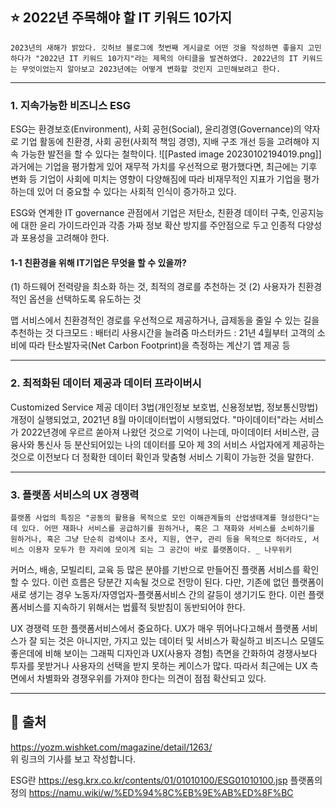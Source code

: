##  ⭐️ 2022년 주목해야 할 IT 키워드 10가지

	2023년의 새해가 밝았다. 깃허브 블로그에 첫번째 게시글로 어떤 것을 작성하면 좋을지 고민하다가 "2022년 IT 키워드 10가지"라는 제목의 아티클을 발견하였다. 2022년의 IT 키워드는 무엇이었는지 알아보고 2023년에는 어떻게 변화할 것인지 고민해보려고 한다.

---

### 1. 지속가능한 비즈니스 ESG
ESG는 환경보호(Environment), 사회 공헌(Social), 윤리경영(Governance)의 약자로 기업 활동에 친환경, 사회 공헌(사회적 책임 경영), 지배 구조 개선 등을 고려해야 지속 가능한 발전을 할 수 있다는 철학이다. 
![[Pasted image 20230102194019.png]]
과거에는 기업을 평가함게 있어 재무적 가치를 우선적으로 평가했다면, 최근에는 기후 변화 등 기업이 사회에 미치는 영향이 다양해짐에 따라 비재무적인 지표가 기업을 평가하는데 있어 더 중요할 수 있다는 사회적 인식이 증가하고 있다. 

ESG와 연계한 IT governance 관점에서 기업은 저탄소, 친환경 데이터 구축, 인공지능에 대한 윤리 가이드라인과 각종 가짜 정보 확산 방지를 주안점으로 두고 인종적 다양성과 포용성을 고려해야 한다.

#### 1-1 친환경을 위해 IT기업은 무엇을 할 수 있을까?
(1) 하드웨어 전력량을 최소화 하는 것, 최적의 경로를 추천하는 것
(2) 사용자가 친환경적인 옵션을 선택하도록 유도하는 것 

맵 서비스에서 친환경적인 경로를 우선적으로 제공하거나, 급제동을 줄일 수 있는 길을 추천하는 것
다크모드 : 배터리 사용시간을 늘려줌
마스터카드 : 21년 4월부터 고객의 소비에 따라 탄소발자국(Net Carbon Footprint)을 측정하는 계산기 앱 제공 등

---

### 2. 최적화된 데이터 제공과 데이터 프라이버시
Customized Service 제공
데이터 3법(개인정보 보호법, 신용정보법, 정보통신망법) 개정이 실행되었고, 2021년 8월 마이데이터법이 시행되었다. 
"마이데이터"라는 서비스가 2022년경에 우르르 쏟아져 나왔던 것으로 기억이 나는데, 마이데이터 서비스란, 금융사와 통신사 등 분산되어있는 나의 데이터를 모아 제 3의 서비스 사업자에게 제공하는 것으로 이전보다 더 정확한 데이터 확인과 맞춤형 서비스 기획이 가능한 것을 말한다.

---

### 3. 플랫폼 서비스의 UX 경쟁력
	플랫폼 사업의 특징은 "공동의 활용을 목적으로 모인 이해관계들의 산업생태계를 형성한다"는 데 있다. 어떤 재화나 서비스를 공급하기를 원하거나, 혹은 그 재화와 서비스를 소비하기를 원하거나, 혹은 그냥 단순히 검색이나 조사, 지원, 연구, 관리 등을 목적으로 하더라도, 서비스 이용자 모두가 한 자리에 모이게 되는 그 공간이 바로 플랫폼이다. _ 나무위키

커머스, 배송, 모빌리티, 교육 등 많은 분야를 기반으로 만들어진 플랫폼 서비스를 확인할 수 있다. 이런 흐름은 당분간 지속될 것으로 전망이 된다. 다만, 기존에 없던 플랫폼이 새로 생기는 경우 노동자/자영업자-플랫폼서비스 간의 갈등이 생기기도 한다. 이런 플랫폼서비스를  지속하기 위해서는 법률적 뒷받침이 동반되어야 한다. 

UX 경쟁력 또한 플랫폼서비스에서 중요하다. UX가 매우 뛰어나다고해서 플랫폼 서비스가 잘 되는 것은 아니지만, 가지고 있는 데이터 및 서비스가 확실하고 비즈니스 모델도 좋은데에 비해 보이는 그래픽 디자인과 UX(사용자 경험) 측면을 간화하여 경쟁사보다 투자를 못받거나 사용자의 선택을 받지 못하는 케이스가 많다. 따라서 최근에는 UX 측면에서 차별화와 경쟁우위를 가져야 한다는 의견이 점점 확산되고 있다. 


---
## 🌿 출처
https://yozm.wishket.com/magazine/detail/1263/  
위 링크의 기사를 보고 작성합니다.

ESG란 https://esg.krx.co.kr/contents/01/01010100/ESG01010100.jsp
플랫폼의 정의 https://namu.wiki/w/%ED%94%8C%EB%9E%AB%ED%8F%BC
